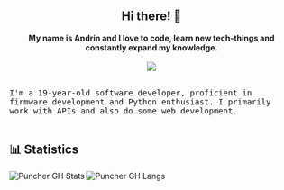 <br>

<h2 align="center">Hi there! 👋</h2>

<p align="center">
  <b>My name is Andrin and I love to code, learn new tech-things and constantly expand my knowledge.</b><br><br>
  <a align="center" href="https://stackoverflow.com/users/13508045/puncher?tab=profile"><img src="https://img.shields.io/badge/-StackOverflow-09313c?style=flat&logo=stackoverflow"></a>
</p>

<br>
<samp> 
I'm a 19-year-old software developer, proficient in firmware development and Python enthusiast. I primarily work with APIs and also do some web development.<br>
</samp>



<br>

## 📊 Statistics
<img align="left" alt="Puncher GH Stats" src="https://github-readme-stats-puncher1.vercel.app/api?username=puncher1&card_width=400&show_icons=true&bg_color=300,19166f,8976ee&title_color=ffffff&icon_color=e80bc3&text_color=6b88cf&border_color=2e2d55&border_radius=8&count_private=true&hide=stars&include_all_commits=true">
<img align="center" alt="Puncher GH Langs" src="https://github-readme-stats-puncher1.vercel.app/api/top-langs/?username=puncher1&layout=compact&bg_color=125,19166f,8976ee&title_color=ffffff&text_color=6b88cf&border_color=2e2d55&border_radius=8&hide=batchfile,ruby,lua&langs_count=10&&exclude_repo=ELOB-Board">

